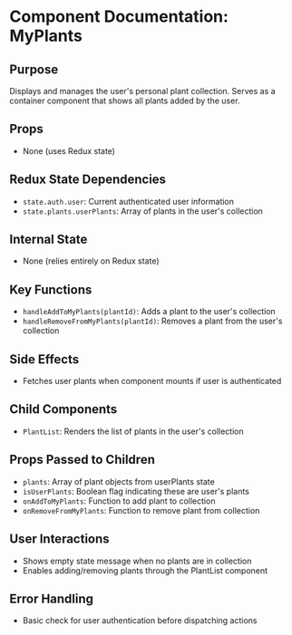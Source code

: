 # Component Documentation: MyPlants

## Purpose
Displays and manages the user's personal plant collection. Serves as a container component that shows all plants added by the user.

## Props
- None (uses Redux state)

## Redux State Dependencies
- `state.auth.user`: Current authenticated user information
- `state.plants.userPlants`: Array of plants in the user's collection

## Internal State
- None (relies entirely on Redux state)

## Key Functions
- `handleAddToMyPlants(plantId)`: Adds a plant to the user's collection
- `handleRemoveFromMyPlants(plantId)`: Removes a plant from the user's collection

## Side Effects
- Fetches user plants when component mounts if user is authenticated

## Child Components
- `PlantList`: Renders the list of plants in the user's collection

## Props Passed to Children
- `plants`: Array of plant objects from userPlants state
- `isUserPlants`: Boolean flag indicating these are user's plants
- `onAddToMyPlants`: Function to add plant to collection
- `onRemoveFromMyPlants`: Function to remove plant from collection

## User Interactions
- Shows empty state message when no plants are in collection
- Enables adding/removing plants through the PlantList component

## Error Handling
- Basic check for user authentication before dispatching actions